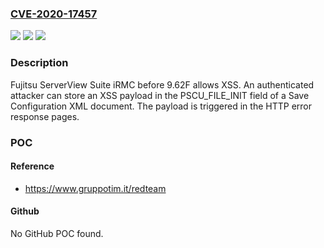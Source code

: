### [CVE-2020-17457](https://cve.mitre.org/cgi-bin/cvename.cgi?name=CVE-2020-17457)
![](https://img.shields.io/static/v1?label=Product&message=n%2Fa&color=blue)
![](https://img.shields.io/static/v1?label=Version&message=n%2Fa&color=blue)
![](https://img.shields.io/static/v1?label=Vulnerability&message=n%2Fa&color=brighgreen)

### Description

Fujitsu ServerView Suite iRMC before 9.62F allows XSS. An authenticated attacker can store an XSS payload in the PSCU_FILE_INIT field of a Save Configuration XML document. The payload is triggered in the HTTP error response pages.

### POC

#### Reference
- https://www.gruppotim.it/redteam

#### Github
No GitHub POC found.

